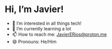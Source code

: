 # Hi, I’m Javier!
- 👀 I’m interested in all things tech!
- 🌱 I’m currently learning a lot
- 📫 How to reach me: JavierERios@proton.me
- 😄 Pronouns: He/Him


<!---
RiosJavier/RiosJavier is a ✨ special ✨ repository because its `README.md` (this file) appears on your GitHub profile.
You can click the Preview link to take a look at your changes.
--->
